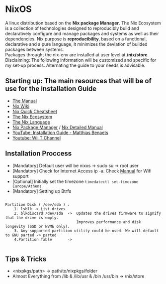# NixOS
A linux distribution based on the **Nix package Manager**. The Nix Ecosystem is a collection of technologies designed to reproducibly build and declaratively configure and manage packages and systems as well as their dependencies.   Nix purpose is **reproducibility**, based on a functional, declarative and a pure language, it minimizes the deviation of builded packages between systems.  
Packages throught the nix-env are installed at user level at **/nix/store**.   
Disclaiming: The following information will be customized and specific for my set-up process. Alternating the guide to your needs is advisable. 

## Starting up: The main resources that will be of use for the installation Guide
 
* [The Manual](https://nixos.org/manual/nixos/stable/index.html#nixos-manual)
* [Nix Wiki](https://nixos.wiki)
* [Nix Quick Cheatsheet](https://nixos.wiki/wiki/Cheatsheet)
* [The Nix Ecosystem](https://nixos.wiki/wiki/Nix_Ecosystem)
* [The Nix Language](https://nixos.wiki/wiki/Overview_of_the_Nix_Language)
* [Nix Package Manager](https://nixos.wiki/wiki/Nix_package_manager) / [Nix Detailed Manual](https://nixos.org/manual/nix/stable/)
* [YouTube: Installation Guide - Matthias Benaets](https://www.youtube.com/watch?v=AGVXJ-TIv3Y)
* [Youtube: Wil T Channel](https://www.youtube.com/user/wilfridtaylor)

## Installation Proccess

* [Mandatory] Default user will be nixos -> sudo su -> root user
* [Mandatory] Check for Internet Access ip -a. Check [Manual](https://nixos.org/manual/nixos/stable/index.html#sec-installation) for Wifi support
* [Optional] Initially set the timezone `timedatectl set-timezone Europe/Athens`
* [Mandatory] Setting up Βtrfs  
~~~

Partition Disk ( /dev/sda ) :
	1. lsblk -> List drives
	2. blkdiscard /dev/sda	->	Updates the drives firmware to signify that the drive is empty.
								Improves performance and disk longevity (SSD or NVME only).
	3. Any supported partition utility could be used. We will default to GNU parted -> parted
	4.Partition Table		->	
	
~~~


## Tips & Tricks
* <nixpkgs/path> -> path/to/nixpkgs/folder
* Almost Everything from /lib & /lib/usr & /bin /usr/bin -> /nix/store
	
				
